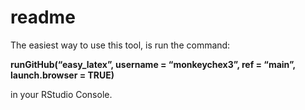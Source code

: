 readme
================

The easiest way to use this tool, is run the command:

**runGitHub(“easy_latex”, username = “monkeychex3”, ref = “main”,
launch.browser = TRUE)**

in your RStudio Console.
